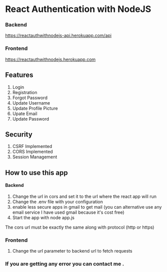# React Authentication with NodeJS

### Backend

https://reactauthwithnodejs-api.herokuapp.com/api

### Frontend

https://reactauthwithnodejs.herokuapp.com

## Features

1. Login
2. Registration
3. Forgot Password
4. Update Username
5. Update Profile Picture
6. Upate Email
7. Update Password

## Security

1. CSRF Implemented
2. CORS Implemented
3. Session Management

## How to use this app

#### Backend

1. Change the url in cors and set it to the url where the react app will run
2. Change the .env file with your configuration
3. enable less secure apps in gmail to get mail (you can alternative use any email service I have used gmail because it's cost free)
4. Start the app with node app.js

The cors url must be exactly the same along with protocol (http or https)

### Frontend

1. Change the url parameter to backend url to fetch requests

### If you are getting any error you can contact me .
